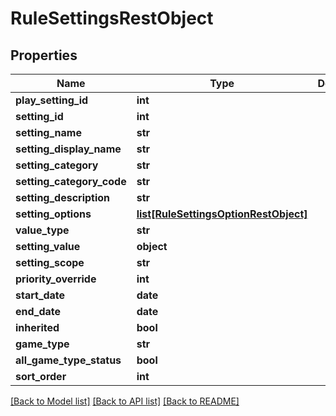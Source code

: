 # RuleSettingsRestObject

## Properties
Name | Type | Description | Notes
------------ | ------------- | ------------- | -------------
**play_setting_id** | **int** |  | [optional] 
**setting_id** | **int** |  | [optional] 
**setting_name** | **str** |  | [optional] 
**setting_display_name** | **str** |  | [optional] 
**setting_category** | **str** |  | [optional] 
**setting_category_code** | **str** |  | [optional] 
**setting_description** | **str** |  | [optional] 
**setting_options** | [**list[RuleSettingsOptionRestObject]**](RuleSettingsOptionRestObject.md) |  | [optional] 
**value_type** | **str** |  | [optional] 
**setting_value** | **object** |  | [optional] 
**setting_scope** | **str** |  | [optional] 
**priority_override** | **int** |  | [optional] 
**start_date** | **date** |  | [optional] 
**end_date** | **date** |  | [optional] 
**inherited** | **bool** |  | [optional] 
**game_type** | **str** |  | [optional] 
**all_game_type_status** | **bool** |  | [optional] 
**sort_order** | **int** |  | [optional] 

[[Back to Model list]](../README.md#documentation-for-models) [[Back to API list]](../README.md#documentation-for-api-endpoints) [[Back to README]](../README.md)

